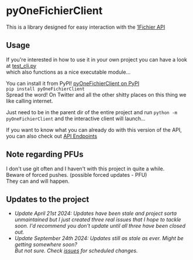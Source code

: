 # pyOneFichierClient

This is a library designed for easy interaction with the [1Fichier API](https://1fichier.com/api.html)

## Usage

If you're interested in how to use it in your own project you can have a look at [test_cli.py](test_cli.py)
<br /> which also functions as a nice executable module...

You can install it from PyPI! [pyOneFichierClient on PyPI](https://pypi.org/project/pyOneFichierClient/)
<br />`pip install pyOneFichierClient`
<br />Spread the word! On Twitter and all the other shitty places on this thing we like calling internet.

Just need to be in the parent dir of the entire project and run `python -m pyOneFichierClient` and the interactive client will launch...

If you want to know what you can already do with this version of the API, you can also check out [API Endpoints](TODO.md#api-endpoints)

## Note regarding PFUs
I don't use git often and I haven't with this project in quite a while.
<br>Beware of forced pushes. (possible forced updates - PFU)
<br>They can and will happen.

## Updates to the project
- <em>Update April 21st 2024: Updates have been stale and project sorta unmaintained but I just created three real issues that I hope to tackle soon. I'd recommend you don't update until all three have been closed out.</em>
- <em>Update September 24th 2024: Updates still as stale as ever. Might be getting somewhere soon?
<br>But not sure. Check [issues](https://github.com/spookyahell/pyOneFichierClient/issues) for scheduled changes.</em>
